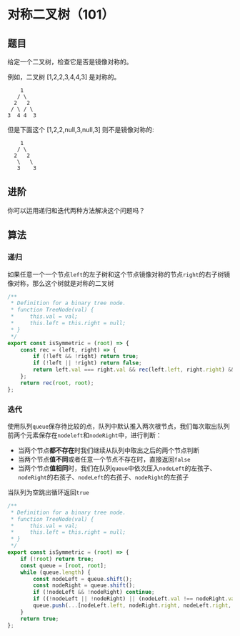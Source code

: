 # 对称二叉树（101）

## 题目

给定一个二叉树，检查它是否是镜像对称的。

例如，二叉树 [1,2,2,3,4,4,3] 是对称的。

```
    1
   / \
  2   2
 / \ / \
3  4 4  3
```

但是下面这个 [1,2,2,null,3,null,3] 则不是镜像对称的:

```
    1
   / \
  2   2
   \   \
   3    3
```

## 进阶

你可以运用递归和迭代两种方法解决这个问题吗？

## 算法

### 递归

如果任意一个一个节点`left`的左子树和这个节点镜像对称的节点`right`的右子树镜像对称，那么这个树就是对称的二叉树

```js
/**
 * Definition for a binary tree node.
 * function TreeNode(val) {
 *     this.val = val;
 *     this.left = this.right = null;
 * }
 */
export const isSymmetric = (root) => {
	const rec = (left, right) => {
		if (!left && !right) return true;
		if (!left || !right) return false;
		return left.val === right.val && rec(left.left, right.right) && rec(left.right, right.left);
	};
	return rec(root, root);
};
```

### 迭代

使用队列`queue`保存待比较的点，队列中默认推入两次根节点，我们每次取出队列前两个元素保存在`nodeleft`和`nodeRight`中，进行判断：

- 当两个节点**都不存在**时我们继续从队列中取出之后的两个节点判断
- 当两个节点**值不同**或者任意一个节点不存在时，直接返回`false`
- 当两个节点**值相同**时，我们在队列`queue`中依次压入`nodeLeft`的左孩子、`nodeRight`的右孩子、`nodeLeft`的右孩子、`nodeRight`的左孩子

当队列为空跳出循环返回`true`

```js
/**
 * Definition for a binary tree node.
 * function TreeNode(val) {
 *     this.val = val;
 *     this.left = this.right = null;
 * }
 */
export const isSymmetric = (root) => {
	if (!root) return true;
	const queue = [root, root];
	while (queue.length) {
		const nodeLeft = queue.shift();
		const nodeRight = queue.shift();
		if (!nodeLeft && !nodeRight) continue;
		if ((!nodeLeft || !nodeRight) || (nodeLeft.val !== nodeRight.val)) return false;
		queue.push(...[nodeLeft.left, nodeRight.right, nodeLeft.right, nodeRight.left]);
	}
	return true;
};
```